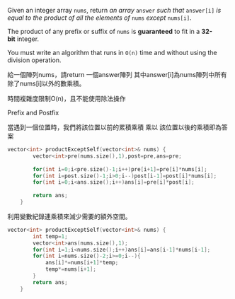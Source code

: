 
Given an integer array `nums`, return _an array_ `answer` _such that_ `answer[i]` _is equal to the product of all the elements of_ `nums` _except_ `nums[i]`.

The product of any prefix or suffix of `nums` is **guaranteed** to fit in a **32-bit** integer.

You must write an algorithm that runs in `O(n)` time and without using the division operation.

給一個陣列nums，請return 一個answer陣列 其中answer[i]為nums陣列中所有除了nums[i]以外的數乘積。

時間複雜度限制O(n)，且不能使用除法操作

Prefix and Postfix

當遇到一個位置時，我們將該位置以前的累積乘積 乘以 該位置以後的乘積即為答案

```cpp
vector<int> productExceptSelf(vector<int>& nums) {
        vector<int>pre(nums.size(),1),post=pre,ans=pre;
        
        for(int i=0;i<pre.size()-1;i++)pre[i+1]=pre[i]*nums[i];
        for(int i=post.size()-1;i>0;i--)post[i-1]=post[i]*nums[i];
        for(int i=0;i<ans.size();i++)ans[i]=pre[i]*post[i];
        
        return ans;
    }
```


利用變數紀錄連乘積來減少需要的額外空間。

```cpp
vector<int> productExceptSelf(vector<int>& nums) {
        int temp=1;
        vector<int>ans(nums.size(),1);
        for(int i=1;i<nums.size();i++)ans[i]=ans[i-1]*nums[i-1];
        for(int i=nums.size()-2;i>=0;i--){
            ans[i]*=nums[i+1]*temp;
            temp*=nums[i+1];
        }
        return ans;
    }

```
